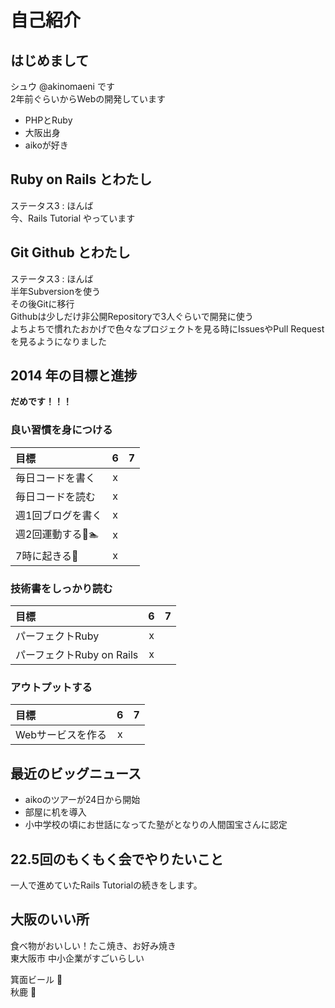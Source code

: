 # 自己紹介
## はじめまして
シュウ @akinomaeni です  
2年前ぐらいからWebの開発しています

- PHPとRuby
- 大阪出身
- aikoが好き

## Ruby on Rails とわたし
ステータス3 : ほんば  
今、Rails Tutorial やっています

## Git Github とわたし
ステータス3 : ほんば  
半年Subversionを使う  
その後Gitに移行  
Githubは少しだけ非公開Repositoryで3人ぐらいで開発に使う  
よちよちで慣れたおかげで色々なプロジェクトを見る時にIssuesやPull Requestを見るようになりました

## 2014 年の目標と進捗
**だめです！！！**
### 良い習慣を身につける
| 目標 | 6 | 7 |
| :--- | :-: | :-: |
| 毎日コードを書く | x | |
| 毎日コードを読む | x | |
| 週1回ブログを書く | x | |
| 週2回運動する:runner::swimmer: | x | |
| 7時に起きる:sunrise: | x | |

### 技術書をしっかり読む
| 目標 | 6 | 7 |
| :--- | :-: | :-: |
| パーフェクトRuby | x | |
| パーフェクトRuby on Rails | x | |

### アウトプットする
| 目標 | 6 | 7 |
| :--- | :-: | :-: |
| Webサービスを作る | x | |

## 最近のビッグニュース
- aikoのツアーが24日から開始
- 部屋に机を導入
- 小中学校の頃にお世話になってた塾がとなりの人間国宝さんに認定

## 22.5回のもくもく会でやりたいこと
一人で進めていたRails Tutorialの続きをします。

## 大阪のいい所
食べ物がおいしい！たこ焼き、お好み焼き  
東大阪市 中小企業がすごいらしい  

箕面ビール :beer:  
秋鹿 :sake:
